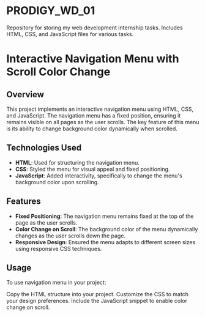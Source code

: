 # PRODIGY_WD_01
Repository for storing my web development internship tasks. Includes HTML, CSS, and JavaScript files for various tasks. 
# Interactive Navigation Menu with Scroll Color Change

## Overview

This project implements an interactive navigation menu using HTML, CSS, and JavaScript. The navigation menu has a fixed position, ensuring it remains visible on all pages as the user scrolls. The key feature of this menu is its ability to change background color dynamically when scrolled.

## Technologies Used

- **HTML**: Used for structuring the navigation menu.
- **CSS**: Styled the menu for visual appeal and fixed positioning.
- **JavaScript**: Added interactivity, specifically to change the menu's background color upon scrolling.

## Features

- **Fixed Positioning**: The navigation menu remains fixed at the top of the page as the user scrolls.
- **Color Change on Scroll**: The background color of the menu dynamically changes as the user scrolls down the page.
- **Responsive Design**: Ensured the menu adapts to different screen sizes using responsive CSS techniques.

## Usage

To use navigation menu in your project:

Copy the HTML structure into your project.
Customize the CSS to match your design preferences.
Include the JavaScript snippet to enable color change on scroll.

